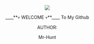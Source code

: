 <p align="center"><img src="https://user-images.githubusercontent.com/104662886/220317922-aa955116-006a-46e7-a3e5-e98512ba7d10.gif"></br>
<p align="center" font color="yellow">
____**💀 WELCOME 💀**____
       To My Github
<p align="center" font color="green">
AUTHOR:
<p align="center" font color="red">
Mr-Hunt

</br>
<p align="center" font color="green">
</p>
<p align="center" font color="red">
</p>
